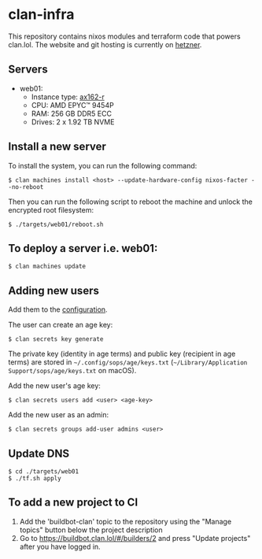# clan-infra

This repository contains nixos modules and terraform code that powers clan.lol.
The website and git hosting is currently on [hetzner](https://www.hetzner.com/).

## Servers

- web01:
  - Instance type:
    [ax162-r](https://www.hetzner.com/dedicated-rootserver/ax162-r)
  - CPU: AMD EPYC™ 9454P
  - RAM: 256 GB DDR5 ECC
  - Drives: 2 x 1.92 TB NVME

## Install a new server

To install the system, you can run the following command:

```
$ clan machines install <host> --update-hardware-config nixos-facter --no-reboot
```

Then you can run the following script to reboot the machine and unlock the
encrypted root filesystem:

```
$ ./targets/web01/reboot.sh
```

## To deploy a server i.e. web01:

```
$ clan machines update
```

## Adding new users

Add them to the [configuration](modules/admins.nix).

The user can create an age key:

```
$ clan secrets key generate
```

The private key (identity in age terms) and public key (recipient in age terms)
are stored in `~/.config/sops/age/keys.txt`
(`~/Library/Application Support/sops/age/keys.txt` on macOS).

Add the new user's age key:

```
$ clan secrets users add <user> <age-key>
```

Add the new user as an admin:

```
$ clan secrets groups add-user admins <user>
```

## Update DNS

```
$ cd ./targets/web01
$ ./tf.sh apply
```

## To add a new project to CI

1. Add the 'buildbot-clan' topic to the repository using the "Manage topics"
   button below the project description
2. Go to https://buildbot.clan.lol/#/builders/2 and press "Update projects"
   after you have logged in.

